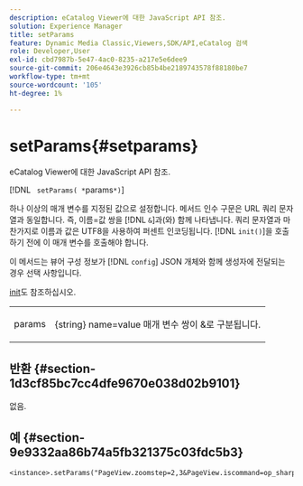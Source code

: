 ```yaml
---
description: eCatalog Viewer에 대한 JavaScript API 참조.
solution: Experience Manager
title: setParams
feature: Dynamic Media Classic,Viewers,SDK/API,eCatalog 검색
role: Developer,User
exl-id: cbd7987b-5e47-4ac0-8235-a217e5e6dee9
source-git-commit: 206e4643e3926cb85b4be2189743578f88180be7
workflow-type: tm+mt
source-wordcount: '105'
ht-degree: 1%

---
```


# setParams{#setparams}

eCatalog Viewer에 대한 JavaScript API 참조.

[!DNL ` setParams( *`params`*)`]

하나 이상의 매개 변수를 지정된 값으로 설정합니다. 메서드 인수 구문은 URL 쿼리 문자열과 동일합니다. 즉, 이름=값 쌍을 [!DNL `&`]과(와) 함께 나타냅니다. 쿼리 문자열과 마찬가지로 이름과 값은 UTF8을 사용하여 퍼센트 인코딩됩니다. [!DNL `init()`]을 호출하기 전에 이 매개 변수를 호출해야 합니다.

이 메서드는 뷰어 구성 정보가 [!DNL `config`] JSON 개체와 함께 생성자에 전달되는 경우 선택 사항입니다.

[init](../../../c-html5-s7-aem-asset-viewers/c-html5-20-ecatalog-viewer-about/c-html5-20-ecatalog-viewer-javascriptapiref/r-html5-ecatalog-viewer-20-javascriptapiref-init.md#reference-aee94dd92a28410784f7a1792e28683b)도 참조하십시오.

<table id="table_896DFF34A68A403DB93A6D597461A573"> 
 <tbody> 
  <tr> 
   <td colname="col1"> <p> <span class="codeph"> <span class="varname"> params</span> </span> </p> </td> 
   <td colname="col2"> <p> <span class="codeph"> {string}</span> name=value 매개 변수 쌍이  <span class="codeph"> &amp;</span>로 구분됩니다. </p> </td> 
  </tr> 
 </tbody> 
</table>

## 반환 {#section-1d3cf85bc7cc4dfe9670e038d02b9101}

없음.

## 예 {#section-9e9332aa86b74a5fb321375c03fdc5b3}

```
<instance>.setParams("PageView.zoomstep=2,3&PageView.iscommand=op_sharpen%3d1")
```
